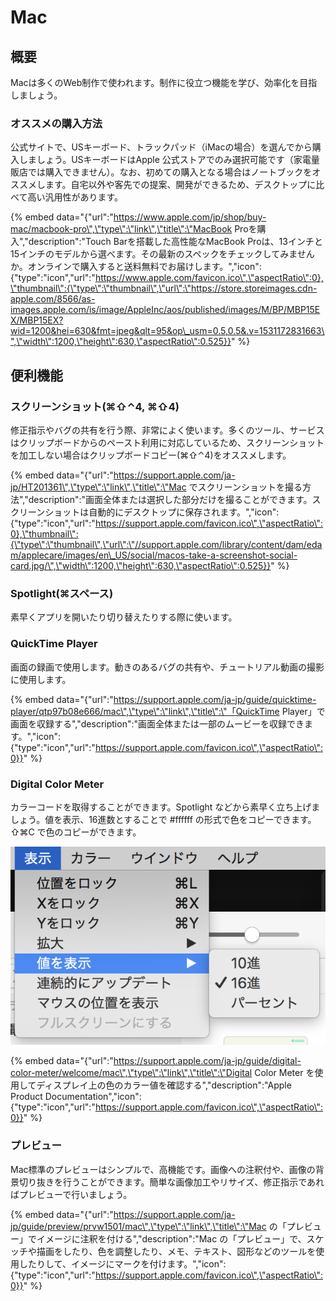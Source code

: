 # Mac

## 概要

Macは多くのWeb制作で使われます。制作に役立つ機能を学び、効率化を目指しましょう。

### オススメの購入方法

公式サイトで、USキーボード、トラックパッド（iMacの場合）を選んでから購入しましょう。USキーボードはApple 公式ストアでのみ選択可能です（家電量販店では購入できません）。なお、初めての購入となる場合はノートブックをオススメします。自宅以外や客先での提案、開発ができるため、デスクトップに比べて高い汎用性があります。

{% embed data="{\"url\":\"https://www.apple.com/jp/shop/buy-mac/macbook-pro\",\"type\":\"link\",\"title\":\"MacBook Proを購入\",\"description\":\"Touch Barを搭載した高性能なMacBook Proは、13インチと15インチのモデルから選べます。その最新のスペックをチェックしてみませんか。オンラインで購入すると送料無料でお届けします。\",\"icon\":{\"type\":\"icon\",\"url\":\"https://www.apple.com/favicon.ico\",\"aspectRatio\":0},\"thumbnail\":{\"type\":\"thumbnail\",\"url\":\"https://store.storeimages.cdn-apple.com/8566/as-images.apple.com/is/image/AppleInc/aos/published/images/M/BP/MBP15EX/MBP15EX?wid=1200&hei=630&fmt=jpeg&qlt=95&op\_usm=0.5,0.5&.v=1531172831663\",\"width\":1200,\"height\":630,\"aspectRatio\":0.525}}" %}

## 便利機能

### スクリーンショット\(⌘⇧⌃4, ⌘⇧4\)

修正指示やバグの共有を行う際、非常によく使います。多くのツール、サービスはクリップボードからのペースト利用に対応しているため、スクリーンショットを加工しない場合はクリップボードコピー\(⌘⇧⌃4\)をオススメします。

{% embed data="{\"url\":\"https://support.apple.com/ja-jp/HT201361\",\"type\":\"link\",\"title\":\"Mac でスクリーンショットを撮る方法\",\"description\":\"画面全体または選択した部分だけを撮ることができます。スクリーンショットは自動的にデスクトップに保存されます。\",\"icon\":{\"type\":\"icon\",\"url\":\"https://support.apple.com/favicon.ico\",\"aspectRatio\":0},\"thumbnail\":{\"type\":\"thumbnail\",\"url\":\"//support.apple.com/library/content/dam/edam/applecare/images/en\_US/social/macos-take-a-screenshot-social-card.jpg/\",\"width\":1200,\"height\":630,\"aspectRatio\":0.525}}" %}

### Spotlight\(⌘スペース\)

素早くアプリを開いたり切り替えたりする際に使います。

### QuickTime Player

画面の録画で使用します。動きのあるバグの共有や、チュートリアル動画の撮影に使用します。

{% embed data="{\"url\":\"https://support.apple.com/ja-jp/guide/quicktime-player/qtp97b08e666/mac\",\"type\":\"link\",\"title\":\"「QuickTime Player」で画面を収録する\",\"description\":\"画面全体または一部のムービーを収録できます。\",\"icon\":{\"type\":\"icon\",\"url\":\"https://support.apple.com/favicon.ico\",\"aspectRatio\":0}}" %}

### Digital Color Meter

カラーコードを取得することができます。Spotlight などから素早く立ち上げましょう。値を表示、16進数とすることで \#ffffff の形式で色をコピーできます。⇧⌘C で色のコピーができます。

![](../../.gitbook/assets/image%20%282%29.png)

{% embed data="{\"url\":\"https://support.apple.com/ja-jp/guide/digital-color-meter/welcome/mac\",\"type\":\"link\",\"title\":\"Digital Color Meter を使用してディスプレイ上の色のカラー値を確認する\",\"description\":\"Apple Product Documentation\",\"icon\":{\"type\":\"icon\",\"url\":\"https://support.apple.com/favicon.ico\",\"aspectRatio\":0}}" %}

### プレビュー

Mac標準のプレビューはシンプルで、高機能です。画像への注釈付や、画像の背景切り抜きを行うことができます。簡単な画像加工やリサイズ、修正指示であればプレビューで行いましょう。

{% embed data="{\"url\":\"https://support.apple.com/ja-jp/guide/preview/prvw1501/mac\",\"type\":\"link\",\"title\":\"Mac の「プレビュー」でイメージに注釈を付ける\",\"description\":\"Mac の「プレビュー」で、スケッチや描画をしたり、色を調整したり、メモ、テキスト、図形などのツールを使用したりして、イメージにマークを付けます。\",\"icon\":{\"type\":\"icon\",\"url\":\"https://support.apple.com/favicon.ico\",\"aspectRatio\":0}}" %}

